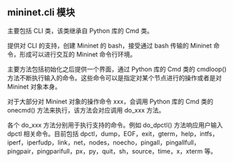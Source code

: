 ## mininet.cli 模块
主要包括 CLI 类，该类继承自 Python 库的 Cmd 类。

提供对 CLI 的支持，创建 Mininet 的 bash，接受通过 bash 传输的 Mininet 命令，形成可以进行交互的 Mininet 命令行环境。

主要方法包括初始化之后提供一个界面，通过 Python 库的 Cmd 类的 cmdloop() 方法不断执行输入的命令。这些命令可以是指定对某个节点进行的操作或者是对 Mininet 对象本身。

对于大部分对 Mininet 对象的操作命令 xxx，会调用 Python 库的 Cmd 类的 onecmd() 方法来执行，该方法会对应调用 do_xxx 方法。

各个 do_xxx 方法分别用于执行支持的命令。例如 do_dpctl() 方法响应用户输入 dpctl 相关命令。目前包括 dpctl，dump，EOF，exit，gterm，help，intfs，iperf，iperfudp，link，net，nodes，noecho，pingall，pingallfull，pingpair，pingparifull，px，py，quit，sh，source，time，x，xterm 等。
